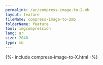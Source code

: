 ```yaml
---
permalink: /ar/compress-image-to-2-mb
layout: feature
fileName: compress-image-to-2mb
folderName: feature
tool: imgcompression
lang: ar
size: 2048
type: mb
---
```


{%- include compress-image-to-X.html -%}

